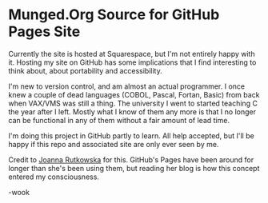 # Munged.Org Source for GitHub Pages Site

Currently the site is hosted at Squarespace, but I'm not entirely happy with it.
Hosting my site on GitHub has some implications that I find interesting
to think about, about portability and accessibility.

I'm new to version control, and am almost an actual programmer.  I once knew a couple
of dead languages (COBOL, Pascal, Fortan, Basic) from back when VAX/VMS was still
a thing.  The university I went to started teaching C the year after I left.
Mostly what I know of them any more is that I no longer can be functional
in any of them without a fair amount of lead time.

I'm doing this project in GitHub partly to learn.  All help accepted, but I'll be happy if
this repo and associated site are only ever seen by me.

Credit to [Joanna Rutkowska](http://blog.invisiblethings.org/) for this.
GitHub's Pages have been around for longer than she's been using them, but reading
her blog is how this concept entered my consciousness.

-wook